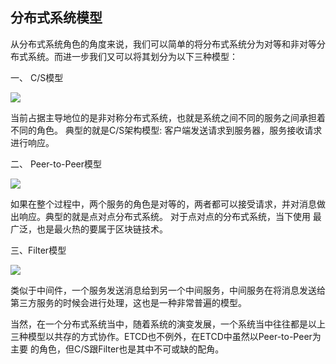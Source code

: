 ## 分布式系统模型

从分布式系统角色的角度来说，我们可以简单的将分布式系统分为对等和非对等分布式系统。而进一步我们又可以将其划分为以下三种模型：

一、 C/S模型

![](https://raw.githubusercontent.com/csunny/etcd-from-arch-to-souce-code/master/_asserts/images/c_s.jpg)

当前占据主导地位的是非对称分布式系统，也就是系统之间不同的服务之间承担着不同的角色。
典型的就是C/S架构模型: 客户端发送请求到服务器，服务接收请求进行响应。

二、 Peer-to-Peer模型

![](https://raw.githubusercontent.com/csunny/etcd-from-arch-to-souce-code/master/_asserts/images/peer-to-peer.jpg)

如果在整个过程中，两个服务的角色是对等的，两者都可以接受请求，并对消息做出响应。典型的就是点对点分布式系统。 对于点对点的分布式系统，当下使用
最广泛，也是最火热的要属于区块链技术。

三、Filter模型

![](https://raw.githubusercontent.com/csunny/etcd-from-arch-to-souce-code/master/_asserts/images/filter.jpg?)

类似于中间件，一个服务发送消息给到另一个中间服务，中间服务在将消息发送给第三方服务的时候会进行处理，这也是一种非常普遍的模型。


当然，在一个分布式系统当中，随着系统的演变发展，一个系统当中往往都是以上三种模型以共存的方式协作。ETCD也不例外，在ETCD中虽然以Peer-to-Peer为主要
的角色，但C/S跟Filter也是其中不可或缺的配角。

